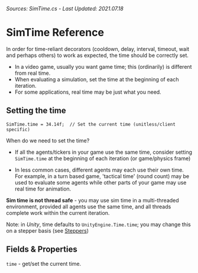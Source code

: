 *Sources: SimTime.cs - Last Updated: 2021.07.18*

# SimTime Reference

In order for time-reliant decorators (cooldown, delay, interval, timeout, wait and perhaps others) to work as expected, the time should be correctly set.

- In a video game, usually you want game time; this (ordinarily) is different from real time.
- When evaluating a simulation, set the time at the beginning of each iteration.
- For some applications, real time may be just what you need.

## Setting the time

```
SimTime.time = 34.14f;  // Set the current time (unitless/client specific)
```

When do we need to set the time?

- If all the agents/tickers in your game use the same time, consider setting `SimTime.time` at the beginning of each iteration (or game/physics frame)

- In less common cases, different agents may each use their own time. For example, in a turn based game, 'tactical time' (round count) may be used to evaluate some agents while other parts of your game may use real time for animation.

**Sim time is not thread safe** - you may use sim time in a multi-threaded environment, provided all agents use the same time, and all threads complete work within the current iteration.

Note: in *Unity*, time defaults to `UnityEngine.Time.time`; you may change this on a stepper basis (see [Steppers](Unity/Steppers.md))

## Fields & Properties

`time` - get/set the current time.
